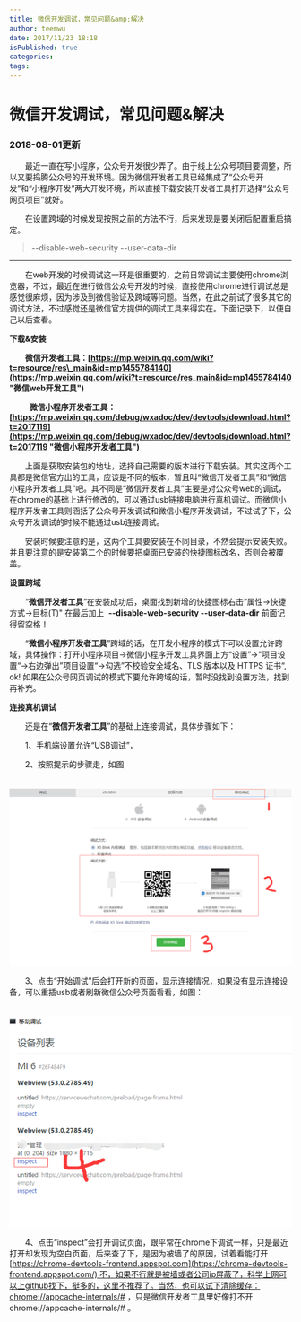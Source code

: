 ```yaml
---
title: 微信开发调试，常见问题&amp;解决
author: teemwu
date: 2017/11/23 18:18
isPublished: true
categories:
tags:
---
```


# 微信开发调试，常见问题&amp;解决

### **2018-08-01更新**

　　最近一直在写小程序，公众号开发很少弄了。由于线上公众号项目要调整，所以又要捣腾公众号的开发环境。因为微信开发者工具已经集成了“公众号开发”和“小程序开发”两大开发环境，所以直接下载安装开发者工具打开选择“公众号网页项目”就好。

　　在设置跨域的时候发现按照之前的方法不行，后来发现是要关闭后配置重启搞定。

> \--disable-web-security --user-data-dir

---

　　在web开发的时候调试这一环是很重要的，之前日常调试主要使用chrome浏览器，不过，最近在进行微信公众号开发的时候，直接使用chrome进行调试总是感觉很麻烦，因为涉及到微信验证及跨域等问题。当然，在此之前试了很多其它的调试方法，不过感觉还是微信官方提供的调试工具来得实在。下面记录下，以便自己以后查看。

**下载&安装**

　　**微信开发者工具：[https://mp.weixin.qq.com/wiki?t=resource/res\_main&id=mp1455784140](https://mp.weixin.qq.com/wiki?t=resource/res_main&id=mp1455784140 "微信web开发工具")**

　　  **微信小程序开发者工具：[https://mp.weixin.qq.com/debug/wxadoc/dev/devtools/download.html?t=2017119](https://mp.weixin.qq.com/debug/wxadoc/dev/devtools/download.html?t=2017119 "微信小程序开发者工具")**

　　上面是获取安装包的地址，选择自己需要的版本进行下载安装。其实这两个工具都是微信官方出的工具，应该是不同的版本，暂且叫“微信开发者工具”和“微信小程序开发者工具”吧。其不同是“微信开发者工具”主要是对公众号web的调试，在chrome的基础上进行修改的，可以通过usb链接电脑进行真机调试。而微信小程序开发者工具则涵括了公众号开发调试和微信小程序开发调试，不过试了下，公众号开发调试的时候不能通过usb连接调试。

　　安装时候要注意的是，这两个工具要安装在不同目录，不然会提示安装失败。并且要注意的是安装第二个的时候要把桌面已安装的快捷图标改名，否则会被覆盖。

**设置跨域**

　　“**微信开发者工具**”在安装成功后，桌面找到新增的快捷图标右击”属性->快捷方式->目标(T)" 在最后加上  **\--disable-web-security --user-data-dir** 前面记得留空格！

　　“**微信小程序开发者工具**”跨域的话，在开发小程序的模式下可以设置允许跨域，具体操作：打开小程序项目->微信小程序开发工具界面上方“设置”->"项目设置“->右边弹出”项目设置“->勾选”不校验安全域名、TLS 版本以及 HTTPS 证书“, ok! 如果在公众号网页调试的模式下要允许跨域的话，暂时没找到设置方法，找到再补充。

**连接真机调试**

　　还是在“**微信开发者工具**”的基础上连接调试，具体步骤如下：

　　1、手机端设置允许“USB调试”，

　　2、按照提示的步骤走，如图

　　![](/public/imgs/2017/11/23/2017112318180.png)

　　3、点击“开始调试”后会打开新的页面，显示连接情况，如果没有显示连接设备，可以重插usb或者刷新微信公众号页面看看，如图：

　　![](/public/imgs/2017/11/23/2017112318181.png)

　　4、点击“inspect”会打开调试页面，跟平常在chrome下调试一样，只是最近打开却发现为空白页面，后来查了下，是因为被墙了的原因，试着看能打开[https://chrome-devtools-frontend.appspot.com](https://chrome-devtools-frontend.appspot.com/) 不，如果不行就是被墙或者公司ip屏蔽了，科学上网可以上github找下，挺多的，这里不推荐了。当然，也可以试下清除缓存：chrome://appcache-internals/# ，只是微信开发者工具里好像打不开chrome://appcache-internals/# 。